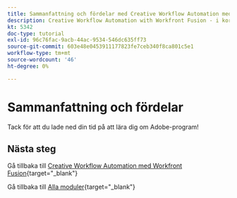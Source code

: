 ```yaml
---
title: Sammanfattning och fördelar med Creative Workflow Automation med Workfront Fusion
description: Creative Workflow Automation with Workfront Fusion - i korthet
kt: 5342
doc-type: tutorial
exl-id: 96c76fac-9acb-44ac-9534-546dc635ff73
source-git-commit: 603e48e0453911177823fe7ceb340f8ca801c5e1
workflow-type: tm+mt
source-wordcount: '46'
ht-degree: 0%

---
```


# Sammanfattning och fördelar

Tack för att du lade ned din tid på att lära dig om Adobe-program!

## Nästa steg

Gå tillbaka till [Creative Workflow Automation med Workfront Fusion](./automation.md){target="_blank"}

Gå tillbaka till [Alla moduler](./../../../overview.md){target="_blank"}
